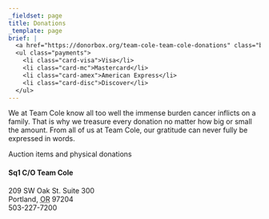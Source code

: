 ```yaml
---
_fieldset: page
title: Donations
_template: page
brief: |
  <a href="https://donorbox.org/team-cole-team-cole-donations" class="button">Donate Now!</a>
  <ul class="payments">
  	<li class="card-visa">Visa</li>
  	<li class="card-mc">Mastercard</li>
  	<li class="card-amex">American Express</li>
  	<li class="card-disc">Discover</li>
  </ul>
---
```

<p>We at Team Cole know all too well the immense burden cancer inflicts on a family. That is why we treasure every donation no matter how big or small the amount. From all of us at Team Cole, our gratitude can never fully be expressed in words.</p>
<p>Auction items and physical donations</p>
<div class="vcard">
	<h4 class="fn org">Sq1 C/O Team Cole</h4>
	<div class="adr">
		<div class="street-address">209 SW Oak St. Suite 300</div>
		<div><span class="locality">Portland</span>, <abbr class="region" title="Oregon">OR</abbr> <span class="postal-code">97204</span></div>
		<div class="tel">503-227-7200</div>
	</div>
</div>